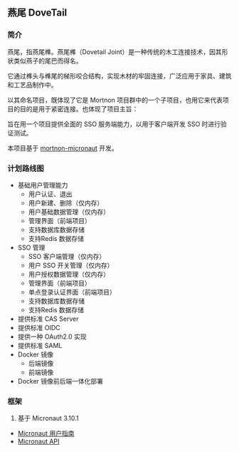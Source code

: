 ## 燕尾 DoveTail

### 简介

燕尾，指燕尾榫。燕尾榫（Dovetail Joint）是一种传统的木工连接技术，因其形状类似燕子的尾巴而得名。

它通过榫头与榫尾的梯形咬合结构，实现木材的牢固连接，广泛应用于家具、建筑和工艺品制作中。

以其命名项目，既体现了它是 Mortnon 项目群中的一个子项目，也用它来代表项目的目的是用于紧密连接。也体现了项目主旨：

旨在用一个项目提供全面的 SSO 服务端能力，以用于客户端开发 SSO 时进行验证测试。

本项目基于 [mortnon-micronaut](https://github.com/mortise-and-tenon/mortnon-micronaut) 开发。

### 计划路线图

- 基础用户管理能力
  - 用户认证、退出
  - 用户新建、删除（仅内存）
  - 用户基础数据管理（仅内存）
  - 管理界面（前端项目）
  - 支持数据库数据存储
  - 支持Redis 数据存储
- SSO 管理
  - SSO 客户端管理（仅内存）
  - 用户 SSO 开关管理（仅内存）
  - 用户授权数据管理（仅内存）
  - 管理界面（前端项目）
  - 单点登录认证界面（前端项目）
  - 支持数据库数据存储
  - 支持Redis 数据存储
- 提供标准 CAS Server
- 提供标准 OIDC
- 提供一种 OAuth2.0 实现
- 提供标准 SAML
- Docker 镜像
  - 后端镜像
  - 前端镜像
- Docker 镜像前后端一体化部署

### 框架

1. 基于 Micronaut 3.10.1

- [Micronaut 用户指南](https://docs.micronaut.io/3.10.1/guide/index.html)
- [Micronaut API](https://docs.micronaut.io/3.10.1/api/index.html)



